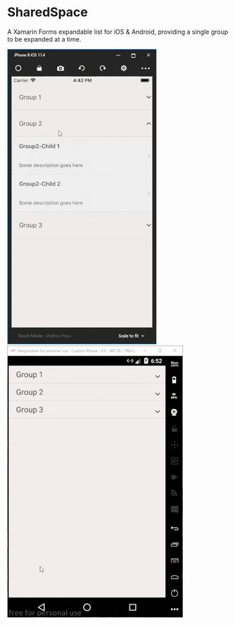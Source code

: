 # SharedSpace
A Xamarin Forms expandable list for iOS &amp; Android, providing a single group to be expanded at a time.    

![demo](sharedspace-expandable-list-resize.gif)    ![demo](sharedspace-expandable-list-android-resize.gif)
